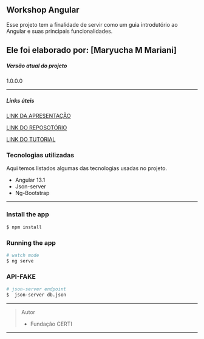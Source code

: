## Workshop  Angular
Esse projeto tem a finalidade de servir como um guia introdutório ao Angular e suas principais funcionalidades.

Ele foi elaborado por: [Maryucha M Mariani]
---------------------

##### Versão atual do projeto
1.0.0.0

---------------------
##### Links úteis

[LINK DA APRESENTAÇÃO](https://docs.google.com/presentation/d/1VYP5QB8vn9D27XzvCR6RyaBcP4oOIwDJ4bkBesdNN6k)

[LINK DO REPOSOTÓRIO](https://github.com/Maryucha/workshopAngular)

[LINK DO TUTORIAL](https://docs.google.com/document/d/13ns9Lhvnsg6ierk5DgWqNXC1sm9ZdQYK)


### Tecnologias utilizadas
Aqui temos listados algumas das tecnologias usadas no projeto.

- Angular 13.1
- Json-server
- Ng-Bootstrap

---------------------
### Install the app

```bash
$ npm install
```

### Running the app

```bash
# watch mode
$ ng serve 
```

### API-FAKE

```bash
# json-server endpoint
$  json-server db.json
```
---------------------
> Autor
 >- Fundação CERTI

---------------------
